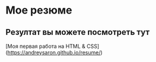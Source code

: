 # Мое резюме

## Резултат вы можете посмотреть тут

[Моя первая работа на HTML & CSS] (https://andreysaron.github.io/resume/)
